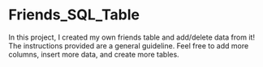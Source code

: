 # Friends_SQL_Table
In this project, I created my own friends table and add/delete data from it!  The instructions provided are a general guideline. Feel free to add more columns, insert more data, and create more tables.

